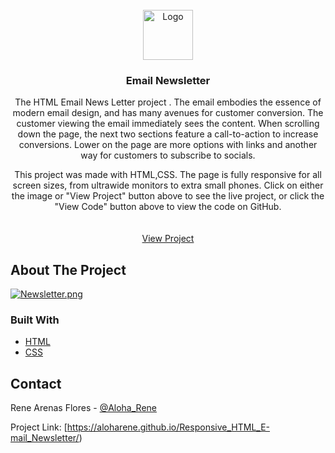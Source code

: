 
<div id="top"></div>



<!-- PROJECT LOGO -->
<br />
<div align="center">
  <a href="https://aloharene.github.io/Responsive_HTML_E-mail_Newsletter/">
    <img src="https://renearenasflores.com/images/Responsive_HTML_E-mail_Newsletter.jpg" alt="Logo" width="80" height="80">
  </a>

  
<h3 align="center">Email Newsletter</h3>

  <p align="center">
    The HTML Email News Letter project . The email embodies the essence of modern email design, and has many avenues for customer conversion. The customer viewing the email immediately sees the content. When scrolling down the page, the next two sections feature a call-to-action to increase conversions. Lower on the page are more options with links and another way for customers to subscribe to socials.

This project was made with HTML,CSS. The page is fully responsive for all screen sizes, from ultrawide monitors to extra small phones. Click on either the image or "View Project" button above to see the live project, or click the "View Code" button above to view the code on GitHub.
    <br />
    <br />
    <br />
    <a href="https://aloharene.github.io/Responsive_HTML_E-mail_Newsletter/">View Project</a>
  </p>
</div>






<!-- ABOUT THE PROJECT -->
## About The Project

[![Newsletter.png](https://i.postimg.cc/G2QjBJCQ/Newsletter.png)](https://postimg.cc/47Ycqcn7)


### Built With

* [HTML](https://developer.mozilla.org/en-US/docs/Learn/Getting_started_with_the_web/HTML_basics)
* [CSS](https://developer.mozilla.org/en-US/docs/Web/CSS)




<!-- CONTACT -->
## Contact

Rene Arenas Flores - [@Aloha_Rene](https://twitter.com/twitter_handle)

Project Link: [https://aloharene.github.io/Responsive_HTML_E-mail_Newsletter/)




